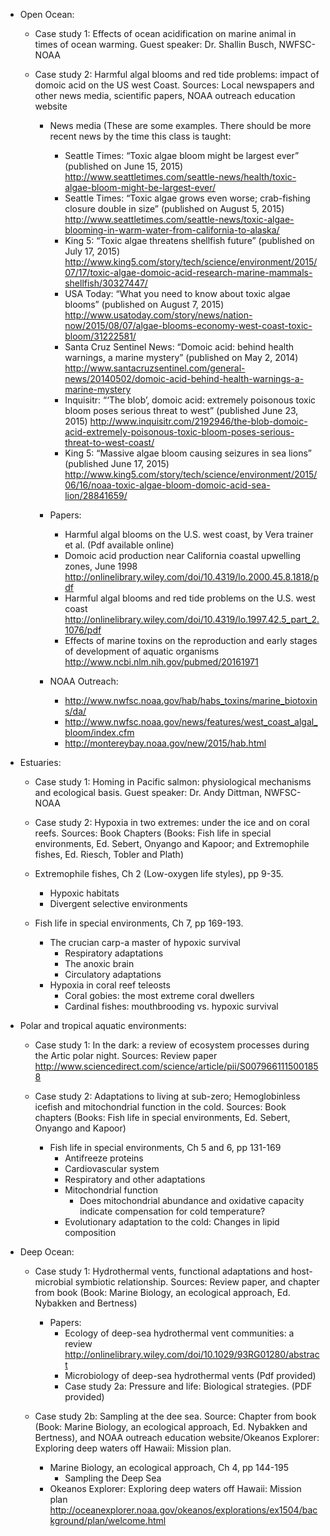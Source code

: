 - Open Ocean:
  - Case study 1: Effects of ocean acidification on marine animal in times of ocean warming. Guest speaker: Dr. Shallin Busch, NWFSC-NOAA

  - Case study 2: Harmful algal blooms and red tide problems: impact of domoic acid on the US west Coast. Sources: Local newspapers and other news media, scientific papers, NOAA outreach education website
    - News media (These are some examples. There should be more recent news by the time this class is taught:
      - Seattle Times: “Toxic algae bloom might be largest ever” (published on June 15, 2015)
http://www.seattletimes.com/seattle-news/health/toxic-algae-bloom-might-be-largest-ever/
      - Seattle Times: “Toxic algae grows even worse; crab-fishing closure double in size” (published on August 5, 2015)
http://www.seattletimes.com/seattle-news/toxic-algae-blooming-in-warm-water-from-california-to-alaska/
      - King 5: “Toxic algae threatens shellfish future” (published on July 17, 2015)
http://www.king5.com/story/tech/science/environment/2015/07/17/toxic-algae-domoic-acid-research-marine-mammals-shellfish/30327447/
      - USA Today: “What you need to know about toxic algae blooms” (published on August 7, 2015)
http://www.usatoday.com/story/news/nation-now/2015/08/07/algae-blooms-economy-west-coast-toxic-bloom/31222581/
      - Santa Cruz Sentinel News: “Domoic acid: behind health warnings, a marine mystery” (published on May 2, 2014)
http://www.santacruzsentinel.com/general-news/20140502/domoic-acid-behind-health-warnings-a-marine-mystery
      - Inquisitr: “‘The blob’, domoic acid: extremely poisonous toxic bloom poses serious threat to west” (published June 23, 2015)
http://www.inquisitr.com/2192946/the-blob-domoic-acid-extremely-poisonous-toxic-bloom-poses-serious-threat-to-west-coast/
      - King 5: “Massive algae bloom causing seizures in sea lions” (published June 17, 2015)
http://www.king5.com/story/tech/science/environment/2015/06/16/noaa-toxic-algae-bloom-domoic-acid-sea-lion/28841659/

    - Papers:
      - Harmful algal blooms on the U.S. west coast, by Vera trainer et al.
(Pdf available online)
      - Domoic acid production near California coastal upwelling zones, June 1998
http://onlinelibrary.wiley.com/doi/10.4319/lo.2000.45.8.1818/pdf
      - Harmful algal blooms and red tide problems on the U.S. west coast
http://onlinelibrary.wiley.com/doi/10.4319/lo.1997.42.5_part_2.1076/pdf
      - Effects of marine toxins on the reproduction and early stages of development of aquatic organisms
http://www.ncbi.nlm.nih.gov/pubmed/20161971

    - NOAA Outreach:
      - http://www.nwfsc.noaa.gov/hab/habs_toxins/marine_biotoxins/da/
      - http://www.nwfsc.noaa.gov/news/features/west_coast_algal_bloom/index.cfm
      - http://montereybay.noaa.gov/new/2015/hab.html

- Estuaries:
  - Case study 1: Homing in Pacific salmon: physiological mechanisms and ecological basis. Guest speaker: Dr. Andy Dittman, NWFSC-NOAA

  - Case study 2: Hypoxia in two extremes: under the ice and on coral reefs. Sources: Book Chapters (Books: Fish life in special environments, Ed. Sebert, Onyango and Kapoor; and Extremophile fishes, Ed. Riesch, Tobler and Plath)

  - Extremophile fishes, Ch 2 (Low-oxygen life styles), pp 9-35.
    - Hypoxic habitats
    - Divergent selective environments

  - Fish life in special environments, Ch 7, pp 169-193.
    - The crucian carp-a master of hypoxic survival
      - Respiratory adaptations
      - The anoxic brain
      - Circulatory adaptations
    - Hypoxia in coral reef teleosts
      - Coral gobies: the most extreme coral dwellers
      - Cardinal fishes: mouthbrooding vs. hypoxic survival


- Polar and tropical aquatic environments:
  - Case study 1: In the dark: a review of ecosystem processes during the Artic polar night. Sources: Review paper 
http://www.sciencedirect.com/science/article/pii/S0079661115001858

  - Case study 2: Adaptations to living at sub-zero; Hemoglobinless icefish and mitochondrial function in the cold. Sources: Book chapters (Books: Fish life in special environments, Ed. Sebert, Onyango and Kapoor)
    - Fish life in special environments, Ch 5 and 6, pp 131-169
      - Antifreeze proteins
      - Cardiovascular system
      - Respiratory and other adaptations
      - Mitochondrial function
        - Does mitochondrial abundance and oxidative capacity indicate compensation for cold temperature?
      - Evolutionary adaptation to the cold: Changes in lipid composition

- Deep Ocean:
  - Case study 1: Hydrothermal vents, functional adaptations and host-microbial symbiotic relationship. Sources: Review paper, and chapter from book (Book: Marine Biology, an ecological approach, Ed. Nybakken and Bertness)
    - Papers: 
      - Ecology of deep-sea hydrothermal vent communities: a review
http://onlinelibrary.wiley.com/doi/10.1029/93RG01280/abstract
      - Microbiology of deep-sea hydrothermal vents
(Pdf provided)
      - Case study 2a: Pressure and life: Biological strategies. 
(PDF provided)

  - Case study 2b: Sampling at the dee sea. Source: Chapter from book (Book: Marine Biology, an ecological approach, Ed. Nybakken and Bertness), and NOAA outreach education website/Okeanos Explorer: Exploring deep waters off Hawaii: Mission plan.
    - Marine Biology, an ecological approach, Ch 4, pp 144-195
      - Sampling the Deep Sea
    - Okeanos Explorer: Exploring deep waters off Hawaii: Mission plan
http://oceanexplorer.noaa.gov/okeanos/explorations/ex1504/background/plan/welcome.html




